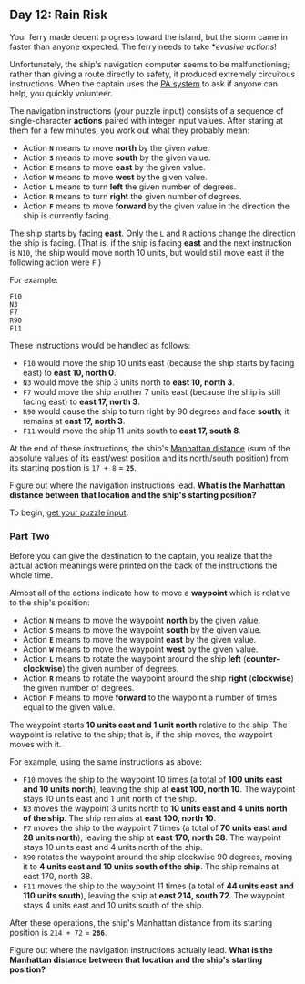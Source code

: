 ## Day 12: Rain Risk
Your ferry made decent progress toward the island, but the storm came in faster than anyone expected.
The ferry needs to take **evasive actions*!

Unfortunately, the ship's navigation computer seems to be malfunctioning;
rather than giving a route directly to safety, it produced extremely circuitous instructions.
When the captain uses the [PA system][1] to ask if anyone can help, you quickly volunteer.

The navigation instructions (your puzzle input)
consists of a sequence of single-character **actions** paired with integer input values.
After staring at them for a few minutes, you work out what they probably mean:
* Action **`N`** means to move **north** by the given value.
* Action **`S`** means to move **south** by the given value.
* Action **`E`** means to move **east** by the given value.
* Action **`W`** means to move **west** by the given value.
* Action **`L`** means to turn **left** the given number of degrees.
* Action **`R`** means to turn **right** the given number of degrees.
* Action **`F`** means to move **forward** by the given value in the direction the ship is currently facing.

The ship starts by facing **east**.
Only the `L` and `R` actions change the direction the ship is facing.
(That is, if the ship is facing **east** and the next instruction is `N10`, the ship would move north 10 units,
but would still move east if the following action were `F`.)

For example:
```
F10
N3
F7
R90
F11
```

These instructions would be handled as follows:
* `F10` would move the ship 10 units east (because the ship starts by facing east) to **east 10, north 0**.
* `N3` would move the ship 3 units north to **east 10, north 3**.
* `F7` would move the ship another 7 units east (because the ship is still facing east) to **east 17, north 3**.
* `R90` would cause the ship to turn right by 90 degrees and face **south**; it remains at **east 17, north 3**.
* `F11` would move the ship 11 units south to **east 17, south 8**.

At the end of these instructions, the ship's [Manhattan distance][2]
(sum of the absolute values of its east/west position and its north/south position)
from its starting position is `17 + 8` = **`25`**.

Figure out where the navigation instructions lead.
**What is the Manhattan distance between that location and the ship's starting position?**

To begin, [get your puzzle input][3].


### Part Two
Before you can give the destination to the captain,
you realize that the actual action meanings were printed on the back of the instructions the whole time.

Almost all of the actions indicate how to move a **waypoint** which is relative to the ship's position:
* Action **`N`** means to move the waypoint **north** by the given value.
* Action **`S`** means to move the waypoint **south** by the given value.
* Action **`E`** means to move the waypoint **east** by the given value.
* Action **`W`** means to move the waypoint **west** by the given value.
* Action **`L`** means to rotate the waypoint around the ship **left** (**counter-clockwise**) the given number of degrees.
* Action **`R`** means to rotate the waypoint around the ship **right** (**clockwise**) the given number of degrees.
* Action **`F`** means to move **forward** to the waypoint a number of times equal to the given value.

The waypoint starts **10 units east and 1 unit north** relative to the ship.
The waypoint is relative to the ship; that is, if the ship moves, the waypoint moves with it.

For example, using the same instructions as above:
* `F10` moves the ship to the waypoint 10 times (a total of **100 units east and 10 units north**),
  leaving the ship at **east 100, north 10**.
  The waypoint stays 10 units east and 1 unit north of the ship.
* `N3` moves the waypoint 3 units north to **10 units east and 4 units north of the ship**.
  The ship remains at **east 100, north 10**.
* `F7` moves the ship to the waypoint 7 times (a total of **70 units east and 28 units north**),
  leaving the ship at **east 170, north 38**.
  The waypoint stays 10 units east and 4 units north of the ship.
* `R90` rotates the waypoint around the ship clockwise 90 degrees,
  moving it to **4 units east and 10 units south of the ship**.
  The ship remains at east 170, north 38.
* `F11` moves the ship to the waypoint 11 times (a total of **44 units east and 110 units south**),
  leaving the ship at **east 214, south 72**.
  The waypoint stays 4 units east and 10 units south of the ship.

After these operations, the ship's Manhattan distance from its starting position is `214 + 72` = **`286`**.

Figure out where the navigation instructions actually lead.
**What is the Manhattan distance between that location and the ship's starting position?**


[1]: https://en.wikipedia.org/wiki/Public_address_system "Public address system"
[2]: https://en.wikipedia.org/wiki/Manhattan_distance "Taxicab geometry"
[3]: https://adventofcode.com/2020/day/12/input